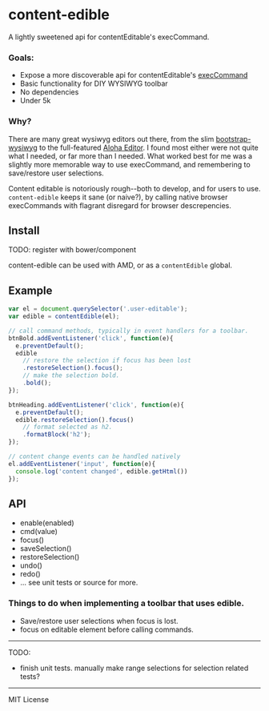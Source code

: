 content-edible
==============

A lightly sweetened api for contentEditable's execCommand.


### Goals:

- Expose a more discoverable api for contentEditable's [execCommand](https://developer.mozilla.org/en-US/docs/Rich-Text_Editing_in_Mozilla)
- Basic functionality for DIY WYSIWYG toolbar
- No dependencies
- Under 5k

### Why?

There are many great wysiwyg editors out there, from the slim [bootstrap-wysiwyg](http://mindmup.github.io/bootstrap-wysiwyg/) to the full-featured [Aloha Editor](http://www.aloha-editor.org/). I found most either were not quite what I needed, or far more than I needed. What worked best for me was a slightly more memorable way to use execCommand, and remembering to save/restore user selections. 

Content editable is notoriously rough--both to develop, and for users to use. `content-edible` keeps it sane (or naive?), by calling native browser execCommands with flagrant disregard for browser descrepencies.

## Install

TODO: register with bower/component

content-edible can be used with AMD, or as a `contentEdible` global.

## Example

```javascript
var el = document.querySelector('.user-editable');
var edible = contentEdible(el);

// call command methods, typically in event handlers for a toolbar.
btnBold.addEventListener('click', function(e){
  e.preventDefault();
  edible
    // restore the selection if focus has been lost
    .restoreSelection().focus();
    // make the selection bold.
    .bold();
});

btnHeading.addEventListener('click', function(e){
  e.preventDefault();
  edible.restoreSelection().focus()
    // format selected as h2.
    .formatBlock('h2');
});

// content change events can be handled natively
el.addEventListener('input', function(e){
  console.log('content changed', edible.getHtml())
});

```

## API

- enable(enabled)
- cmd(value)
- focus()
- saveSelection()
- restoreSelection()
- undo()
- redo()
- ... see unit tests or source for more.

### Things to do when implementing a toolbar that uses edible.

- Save/restore user selections when focus is lost.
- focus on editable element before calling commands.

---------------------
TODO:

- finish unit tests. manually make range selections for selection related tests?


---------------------

MIT License
